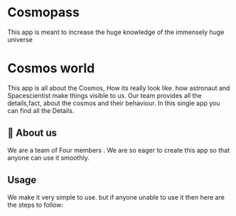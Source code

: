 # Cosmopass
This app is meant to increase the huge knowledge of the immensely huge universe


# Cosmos world

This app is all about the Cosmos, How its really look like.
 how astronaut and Spacescientist make things visible to us. Our team provides all the details,fact, about the cosmos and their behaviour. In this single app you can find all the Details.


## 🚀 About us 
We are a team of Four members . 
We are so eager to create this app so that anyone can use it smoothly.



## Usage

We make it very simple to use.
but if anyone unable to use it then here are the steps to follow:

